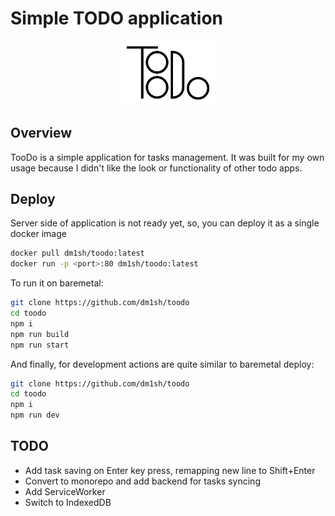 # Simple TODO application

<p align="center">
  <img src="https://github.com/dm1sh/toodo/raw/main/logo.svg" alt="TooDo logo" width="150px">
</p>

## Overview

TooDo is a simple application for tasks management. It was built for my own usage because I didn't like the look or functionality of other todo apps.

## Deploy

Server side of application is not ready yet, so, you can deploy it as a single docker image

```bash
docker pull dm1sh/toodo:latest
docker run -p <port>:80 dm1sh/toodo:latest
```

To run it on baremetal:

```bash
git clone https://github.com/dm1sh/toodo
cd toodo
npm i
npm run build
npm run start
```

And finally, for development actions are quite similar to baremetal deploy:

```bash
git clone https://github.com/dm1sh/toodo
cd toodo
npm i
npm run dev
```

## TODO

- Add task saving on Enter key press, remapping new line to Shift+Enter
- Convert to monorepo and add backend for tasks syncing
- Add ServiceWorker
- Switch to IndexedDB
